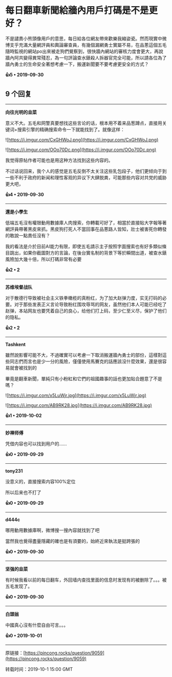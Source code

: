 # 每日翻車新聞給牆內用戶打碼是不是更好？ 

不是譴責小熊頭像用戶的意思，每日給各位網友帶來歡樂我縮姿瓷。然而現實中微博支乎充滿大量網評員和輿論審查員，有幾個漏網勇士實屬不易，在品蔥這個五毛隨時監視的網站po出來被走狗們覺察到，很快牆內網站的審核力度會更大，再說牆內阿共變得異常殘忍，為一句評論查水錶殺人拆器官完全可能，所以請各位為了牆內勇士的生命安全著想考慮一下，搬運新聞要不要考慮更安全的方式？ 

**👍5 • 2019-09-30**

## 9 个回复

---
**向往光明的韭菜**

意义不大。五毛和网警真要想找这些言论的话，根本用不着来品葱蹲点，直接用关键词+搜索引擎的精确搜索命令一下就能找到了。就像这样：

![https://i.imgur.com/CxGHWoJ.png](https://i.imgur.com/CxGHWoJ.png)

![https://i.imgur.com/OOo70Dc.png](https://i.imgur.com/OOo70Dc.png)

我觉得原帖作者可能也是用这种方法找到这些内容的。

不过话说回来，我个人的感觉是五毛反倒不太关注这些乳包段子，他们更倾向于到一些不利于政府的新闻和理性客观的异议下大肆脱粪，可能那些内容对共党的威胁更大吧， 

**👍4 • 2019-09-30**

---
**還是小學生**

低端五毛沒有權限動用數據庫人肉搜索，你轉載可好了，相當於直接貼大字報等著網評員帶著黑皮來抓。黑皮狗打死人不當回事在品蔥路人皆知，壯士被害死你轉發的敢說一點責任沒有？

我的看法是介於目前AI能力有限，即使五毛請示主子按照字面搜索也有好多類似條目跳出，如果你截圖對方的言論，在後台實名制的背景下等於瞬間出道，被查水錶風險加大幾十倍，所以打碼非常有必要 

**👍2 • 2**

---
**苏维埃督战队**

对于散德行导致被社会主义铁拳橄榄的真粉红，为了加大赵弹力度，实无打码的必要。对于那些发表正义言论导致粉红围攻辱骂的网友，虽然他们本人可能已经吃了赵弹，本站网友也要凭着自己的良心，给他们打上码，至少仁至义尽，保护了他们的隐私。 

**👍2 • 2**

---
**Tashkent**

雖然說影響可能不大，不過確實可以考慮一下取消搬運牆內勇士的部份，這樣對這些同志們而言也是少一分的風險，僅僅使用馬賽克的話應該沒什麼效果，還是很容易就會被找到的

畢竟是翻車新聞，單純只有小粉紅和它們的祖國趣事的話也更加貼合題意了不是嗎？

![https://i.imgur.com/x5LuWjr.jpg](https://i.imgur.com/x5LuWjr.jpg)

![https://i.imgur.com/AB9RK28.jpg](https://i.imgur.com/AB9RK28.jpg)

**👍1 • 2019-10-02**

---
**妙禅师傅**

凭借内容也可以找到用户的…… 

**👍0 • 2019-09-29**

---
**tony231**

没意义的，直接搜索内容100%定位

所以后来也不打了 

**👍0 • 2019-09-29**

---
**d444c**

哪用動用數據庫啊，微博搜一搜內容就找到了吧

當然我也覺得盡量隱藏的確也是有須要的，始終近來執法是挺跨張的 

**👍0 • 2019-09-30**

---
**坚强的韭菜**

有时候我看以前的每日翻车，外回墙内查找里面的信息时发现有的被删除了。。。被五毛发现了。 

**👍0 • 2019-09-30**

---
**白頭翁**

中國真心沒有什麼自由可言。。。 

**👍0 • 2019-10-01**

---
原链接：[https://pincong.rocks/question/9059](https://pincong.rocks/question/9059)

转载时间：2019-10-1 15:00 GMT